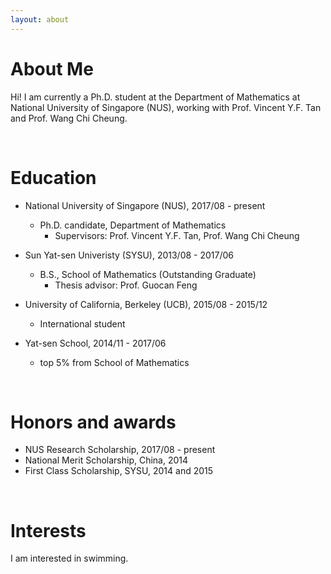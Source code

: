 ```yaml
---
layout: about
---
```


# About Me
Hi! I am currently a Ph.D. student at the Department of Mathematics at National University of Singapore (NUS), working with Prof. Vincent Y.F. Tan and Prof. Wang Chi Cheung.
<!---There is no specific format here. You can fill out the form you want.  
For example, you might want to write a brief introduction about your self, experience, interests, publications, and other information.  
I wrote "about me", "career", and "interests" on this page as an example.  
--->

<br/>

# Education
* National University of Singapore (NUS), 2017/08 - present
  * Ph.D. candidate, Department of Mathematics
    * Supervisors: Prof. Vincent Y.F. Tan, Prof. Wang Chi Cheung 
    
* Sun Yat-sen Univeristy (SYSU), 2013/08 - 2017/06
  * B.S., School of Mathematics (Outstanding Graduate)
    * Thesis advisor: Prof. Guocan Feng
    
* University of California, Berkeley (UCB), 2015/08 - 2015/12
  * International student
  
* Yat-sen School, 2014/11 - 2017/06
  * top 5% from School of Mathematics

<br/>

# Honors and awards

* NUS Research Scholarship, 2017/08 - present
* National Merit Scholarship, China, 2014
* First Class Scholarship, SYSU, 2014 and 2015

<!--
| <! -- -- > |  <! -- -- > | 
| :--                  |:--                       |
| 2017/08 - present	| NUS Research Scholarship |
|2014	                 | National Merit Scholarship, China |
| 2014, 2015	          | First Class Scholarship, SYSU |
-->

<br/>

  
<!---# Career
* Second Company (2012/01 ~ )
  * Web Application Firewall
    * Developed TCP network acceleration module.
    * Developde Application User Interface.
* First Company (2011/01 ~ 2011/12)
  * VPN Development Company
  * Team Leader of VPN Development Div.
<br/>
--->

# Interests
I am interested in swimming.
<!---I am interested in technology trends.  
I'm not afraid to learn languages, but I enjoy using Python.  
I like to automate and reduce annoying things.  
--->
